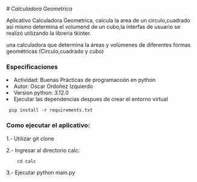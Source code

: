 <em> # Calculadora Geometrica </em>

 Aplicativo Calculadora Geometrica, calcula la area de un circulo,cuadrado asi mismo determina el volumend de un cubo,la interfas de usuario se realizó utilizando la libreria tkinter.

una calculadora que determina la áreas  y volúmenes de diferentes formas geométricas (Circulo,cuadrado y cubo)

### Especificaciones ###
 <li> Actividad: Buenas Prácticas de programacoón en python </li>
 <li> Autor: Oscar Ordoñez Izquierdo</li>
 <li> Version python: 3.12.0</li>
 <li>Ejecutar las dependencias despues de crear el entorno virtual</li>

     pip install -r requirements.txt 

### Como ejecutar el aplicativo: ###

  1.- Utilizar git clone 


  2.- Ingresar al directorio calc:
    
        cd calc

  3.- Ejecutar
        python main.py

       
        




